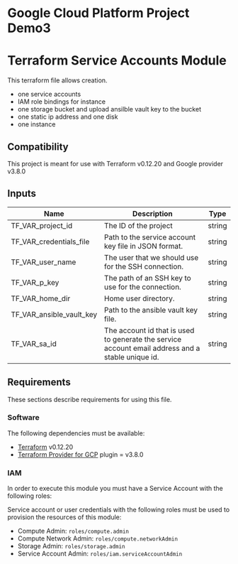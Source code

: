 # Google Cloud Platform Project Demo3

# Terraform Service Accounts Module

This terraform file  allows  creation.

- one service accounts
- IAM role bindings for instance
- one storage bucket and upload ansilble vault key to the bucket
- one static ip address and one disk
- one instance

## Compatibility

This project is meant for use with Terraform v0.12.20 and Google provider v3.8.0
<!-- BEGINNING OF PRE-COMMIT-TERRAFORM DOCS HOOK -->
## Inputs

| Name | Description | Type |
|------|-------------|:----:|
| TF\_VAR\_project\_id  | The ID of the project | string |
| TF\_VAR\_credentials\_file | Path to the service account key file in JSON format. | string |
| TF\_VAR\_user\_name | The user that we should use for the SSH connection. | string |
| TF\_VAR\_p\_key | The path of an SSH key to use for the connection. | string |
| TF\_VAR\_home\_dir | Home user directory. | string |
| TF\_VAR\_ansible\_vault\_key | Path to the ansible vault key file. | string |
| TF\_VAR\_sa\_id | The account id that is used to generate the service account email address and a stable unique id. | string |
<!-- END OF PRE-COMMIT-TERRAFORM DOCS HOOK -->

## Requirements

These sections describe requirements for using this file.

### Software

The following dependencies must be available:

- [Terraform][terraform] v0.12.20
- [Terraform Provider for GCP][terraform-provider-gcp] plugin = v3.8.0

### IAM
In order to execute this module you must have a Service Account with the
following roles:


Service account or user credentials with the following roles must be used to provision the resources of this module:

- Compute Admin: `roles/compute.admin`
- Compute Network Admin: `roles/compute.networkAdmin`
- Storage Admin: `roles/storage.admin`
- Service Account Admin: `roles/iam.serviceAccountAdmin`


[terraform-provider-gcp]: https://www.terraform.io/docs/providers/google/index.html
[terraform]: https://www.terraform.io/downloads.html
